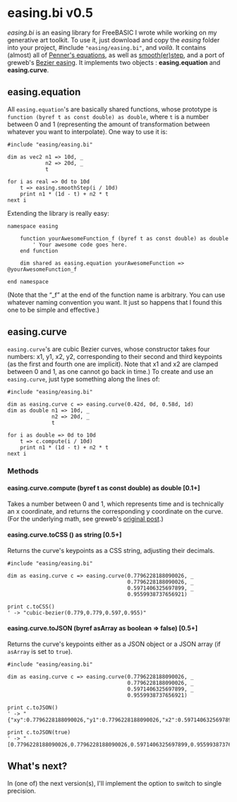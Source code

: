 # easing.bi v0.5

_easing.bi_ is an easing library for FreeBASIC I wrote while working on my generative art toolkit. To use it, just download and copy the _easing_ folder into your project, #include `"easing/easing.bi"`, and _voilà_. It contains (almost) all of [Penner's equations](http://robertpenner.com/easing/), as well as [smooth(er)step](https://en.wikipedia.org/wiki/Smoothstep), and a port of greweb's [Bezier easing](https://github.com/gre/bezier-easing). It implements two objects : **easing.equation** and **easing.curve**.

## easing.equation

All `easing.equation`'s are basically shared functions, whose prototype is `function (byref t as const double) as double`, where `t` is a number between 0 and 1 (representing the amount of transformation between whatever you want to interpolate). One way to use it is:
```freebasic
#include "easing/easing.bi"

dim as vec2 n1 => 10d, _
            n2 => 20d, _
            t

for i as real => 0d to 10d
    t => easing.smoothStep(i / 10d)
    print n1 * (1d - t) + n2 * t
next i
```
Extending the library is really easy:
```freebasic
namespace easing
    
    function yourAwesomeFunction_f (byref t as const double) as double
        ' Your awesome code goes here.
    end function

    dim shared as easing.equation yourAwesomeFunction => @yourAwesomeFunction_f
    
end namespace
```
(Note that the “_f” at the end of the function name is arbitrary. You can use whatever naming convention you want. It just so happens that I found this one to be simple and effective.)

## easing.curve

`easing.curve`'s are cubic Bezier curves, whose constructor takes four numbers: x1, y1, x2, y2, corresponding to their second and third keypoints (as the first and fourth one are implicit). Note that x1 and x2 are clamped between 0 and 1, as one cannot go back in time.) To create and use an `easing.curve`, just type something along the lines of:
```freebasic
#include "easing/easing.bi"

dim as easing.curve c => easing.curve(0.42d, 0d, 0.58d, 1d)
dim as double n1 => 10d, _
              n2 => 20d, _
              t

for i as double => 0d to 10d
    t => c.compute(i / 10d)
    print n1 * (1d - t) + n2 * t
next i
```

### Methods

#### easing.curve.compute (byref t as const double) as double [0.1+]

Takes a number between 0 and 1, which represents time and is technically an x coordinate, and returns the corresponding y coordinate on the curve. (For the underlying math, see greweb's [original post](https://greweb.me/2012/02/bezier-curve-based-easing-functions-from-concept-to-implementation).)

#### easing.curve.toCSS () as string [0.5+]

Returns the curve's keypoints as a CSS string, adjusting their decimals.

```freebasic
#include "easing/easing.bi"

dim as easing.curve c => easing.curve(0.7796228188090026, _
                                      0.7796228188090026, _
                                      0.5971406325697899, _
                                      0.9559938737656921)

print c.toCSS()
' -> "cubic-bezier(0.779,0.779,0.597,0.955)"
```

#### easing.curve.toJSON (byref asArray as boolean => false) [0.5+]

Returns the curve's keypoints either as a JSON object or a JSON array (if `asArray` is set to `true`).

```freebasic
#include "easing/easing.bi"

dim as easing.curve c => easing.curve(0.7796228188090026, _
                                      0.7796228188090026, _
                                      0.5971406325697899, _
                                      0.9559938737656921)

print c.toJSON()
' -> "{"xy":0.7796228188090026,"y1":0.7796228188090026,"x2":0.5971406325697899,"y2":0.9559938737656921}"

print c.toJSON(true)
' -> "[0.7796228188090026,0.7796228188090026,0.5971406325697899,0.9559938737656921]"
```

## What's next?

In (one of) the next version(s), I'll implement the option to switch to single precision.
